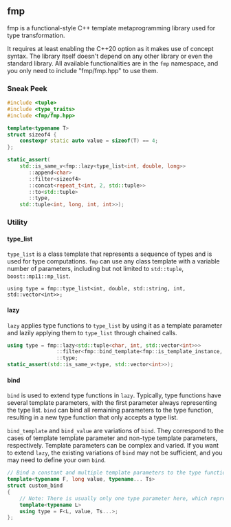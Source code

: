 ## fmp
fmp is a functional-style C++ template metaprogramming library used for type transformation.

It requires at least enabling the C++20 option as it makes use of concept syntax. 
The library itself doesn't depend on any other library or even the standard library. 
All available functionalities are in the `fmp` namespace, and you only need to include "fmp/fmp.hpp" to use them.
### Sneak Peek
```cpp
#include <tuple>
#include <type_traits>
#include <fmp/fmp.hpp>

template<typename T>
struct sizeof4 {
    constexpr static auto value = sizeof(T) == 4;
};

static_assert(
    std::is_same_v<fmp::lazy<type_list<int, double, long>>
       ::append<char>
       ::filter<sizeof4>
       ::concat<repeat_t<int, 2, std::tuple>>
       ::to<std::tuple>
       ::type,
    std::tuple<int, long, int, int>>);
```
### Utility
#### type_list
`type_list` is a class template that represents a sequence of types and is used for type computations. 
`fmp` can use any class template with a variable number of parameters, including but not limited to `std::tuple`, `boost::mp11::mp_list`.

    using type = fmp::type_list<int, double, std::string, int, std::vector<int>>;
#### lazy
`lazy` applies type functions to `type_list` by using it as a template parameter and lazily applying them to `type_list` through chained calls.
```cpp
using type = fmp::lazy<std::tuple<char, int, std::vector<int>>>
                ::filter<fmp::bind_template<fmp::is_template_instance, std::vector>::type>
                ::type;
static_assert(std::is_same_v<type, std::vector<int>>);
```
#### bind
`bind` is used to extend type functions in `lazy`.
Typically, type functions have several template parameters, with the first parameter always representing the type list.
`bind` can bind all remaining parameters to the type function, resulting in a new type function that only accepts a type list.

`bind_template` and `bind_value` are variations of `bind`. They correspond to the cases of template template parameter and non-type template parameters, respectively.
Template parameters can be complex and varied. If you want to extend `lazy`, the existing variations of `bind` may not be sufficient, and you may need to define your own `bind`.
```cpp
// Bind a constant and multiple template parameters to the type function F.
template<typename F, long value, typename... Ts>
struct custom_bind
{
    // Note: There is usually only one type parameter here, which represents a type list.
    template<typename L>
    using type = F<L, value, Ts...>;
};
```